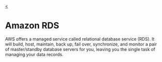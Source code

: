 [<](../README.md)
# Amazon RDS

AWS offers a managed service called relational database service (RDS). It will build, host,
maintain, back up, fail over, synchronize, and monitor a pair of master/standby database servers
for you, leaving you the single task of managing your data records.